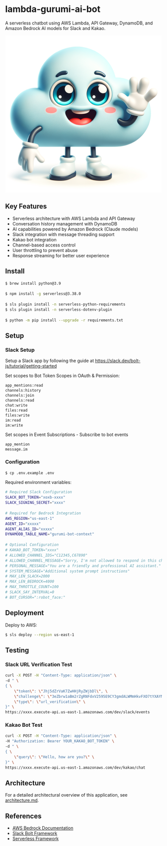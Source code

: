 # lambda-gurumi-ai-bot

A serverless chatbot using AWS Lambda, API Gateway, DynamoDB, and Amazon Bedrock AI models for Slack and Kakao.

![Gurumi Bot](images/gurumi-bot.png)

## Key Features

- Serverless architecture with AWS Lambda and API Gateway
- Conversation history management with DynamoDB
- AI capabilities powered by Amazon Bedrock (Claude models)
- Slack integration with message threading support
- Kakao bot integration
- Channel-based access control
- User throttling to prevent abuse
- Response streaming for better user experience

## Install

```bash
$ brew install python@3.9

$ npm install -g serverless@3.38.0

$ sls plugin install -n serverless-python-requirements
$ sls plugin install -n serverless-dotenv-plugin

$ python -m pip install --upgrade -r requirements.txt
```

## Setup

### Slack Setup

Setup a Slack app by following the guide at https://slack.dev/bolt-js/tutorial/getting-started

Set scopes to Bot Token Scopes in OAuth & Permission:

```
app_mentions:read
channels:history
channels:join
channels:read
chat:write
files:read
files:write
im:read
im:write
```

Set scopes in Event Subscriptions - Subscribe to bot events

```
app_mention
message.im
```

### Configuration

```bash
$ cp .env.example .env
```

Required environment variables:

```bash
# Required Slack Configuration
SLACK_BOT_TOKEN="xoxb-xxxx"
SLACK_SIGNING_SECRET="xxxx"

# Required for Bedrock Integration
AWS_REGION="us-east-1"
AGENT_ID="xxxxx"
AGENT_ALIAS_ID="xxxxx"
DYNAMODB_TABLE_NAME="gurumi-bot-context"

# Optional Configuration
# KAKAO_BOT_TOKEN="xxxx"
# ALLOWED_CHANNEL_IDS="C12345,C67890"
# ALLOWED_CHANNEL_MESSAGE="Sorry, I'm not allowed to respond in this channel."
# PERSONAL_MESSAGE="You are a friendly and professional AI assistant."
# SYSTEM_MESSAGE="Additional system prompt instructions"
# MAX_LEN_SLACK=2000
# MAX_LEN_BEDROCK=4000
# MAX_THROTTLE_COUNT=100
# SLACK_SAY_INTERVAL=0
# BOT_CURSOR=":robot_face:"
```

## Deployment

Deploy to AWS:

```bash
$ sls deploy --region us-east-1
```

## Testing

### Slack URL Verification Test

```bash
curl -X POST -H "Content-Type: application/json" \
-d " \
{ \
    \"token\": \"Jhj5dZrVaK7ZwHHjRyZWjbDl\", \
    \"challenge\": \"3eZbrw1aBm2rZgRNFdxV2595E9CY3gmdALWMmHkvFXO7tYXAYM8P\", \
    \"type\": \"url_verification\" \
}" \
https://xxxx.execute-api.us-east-1.amazonaws.com/dev/slack/events
```

### Kakao Bot Test

```bash
curl -X POST -H "Content-Type: application/json" \
-H "Authorization: Bearer YOUR_KAKAO_BOT_TOKEN" \
-d " \
{ \
    \"query\": \"Hello, how are you?\" \
}" \
https://xxxx.execute-api.us-east-1.amazonaws.com/dev/kakao/chat
```

## Architecture

For a detailed architectural overview of this application, see [architecture.md](architecture.md).

## References

* [AWS Bedrock Documentation](https://docs.aws.amazon.com/bedrock/)
* [Slack Bolt Framework](https://slack.dev/bolt-js/)
* [Serverless Framework](https://www.serverless.com/)
